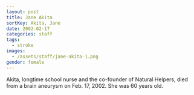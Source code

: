 ```yaml
---
layout: post
title: Jane Akita
sortKey: Akita, Jane
date: 2002-02-17
categories: staff
tags:
  - stroke
images:
  - /assets/staff/jane-akita-1.png
gender: female
---
```

Akita, longtime school nurse and the co-founder of Natural Helpers, died from a brain aneurysm on Feb. 17, 2002. She was 60 years old.
